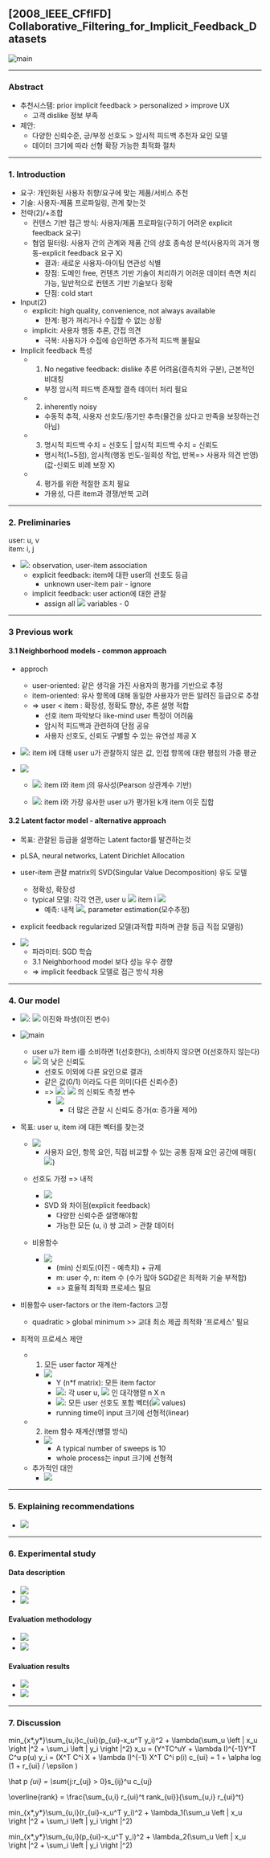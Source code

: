 ## [2008_IEEE_CFfIFD] Collaborative_Filtering_for_Implicit_Feedback_Datasets

![main](./image/main.PNG)

---

### Abstract  
* 추천시스템: prior implicit feedback > personalized > improve UX  
  - 고객 dislike 정보 부족  
* 제안:  
  - 다양한 신뢰수준, 긍/부정 선호도 > 암시적 피드백 추천자 요인 모델   
  - 데이터 크기에 따라 선형 확장 가능한 최적화 절차  

---
### 1. Introduction
* 요구: 개인화된 사용자 취향/요구에 맞는 제품/서비스 추천  
* 기술: 사용자-제품 프로파일링, 관계 찾는것  
* 전략(2)/+조합
  - 컨텐스 기반 접근 방식: 사용자/제품 프로파일(구하기 어려운 explicit feedback 요구)  
  - 협업 필터링: 사용자 간의 관계와 제품 ​​간의 상호 종속성 분석(사용자의 과거 행동-explicit feedback 요구 X)   
      - 결과: 새로운 사용자-아이팀 연관성 식별  
      - 장점: 도메인 free, 컨텐츠 기반 기술이 처리하기 어려운 데이터 측면 처리 가능, 일반적으로 컨텐츠 기반 기술보다 정확  
      - 단점: cold start 
* Input(2)  
  - explicit: high quality, convenience, not always available  
    - 한계: 평가 꺼리거나 수집할 수 없는 상황  
  - implicit: 사용자 행동 추론, 간접 의견  
    - 극복: 사용자가 수집에 승인하면 추가적 피드백 불필요   
* Implicit feedback 특성  
  - 1) No negative feedback: dislike 추론 어려움(결측치와 구분), 근본적인 비대칭  
    - 부정 암시적 피드백 존재할 결측 데이터 처리 필요  
  - 2) inherently noisy  
    -  수동적 추적, 사용자 선호도/동기만 추측(물건을 샀다고 만족을 보장하는건 아님)  
  - 3) 명시적 피드백 수치 = 선호도 | 암시적 피드백 수치 = 신뢰도   
    - 명시적(1~5점), 암시적(행동 빈도-일회성 작업, 반복=> 사용자 의견 반영)(값-신뢰도 비례 보장 X)  
  - 4) 평가를 위한 적절한 조치 필요  
    - 가용성, 다른 item과 경쟁/반복 고려  

---
### 2. Preliminaries  
user: u, v  
item: i, j  
* <img src="https://latex.codecogs.com/gif.latex?r_%7Bui%7D">: observation, user-item association  
  * explicit feedback: item에 대한 user의 선호도 등급  
    * unknown user-item pair - ignore  
  * implicit feedback: user action에 대한 관찰  
    * assign all <img src="https://latex.codecogs.com/gif.latex?r_ui"> variables - 0  

---
### 3 Previous work  
#### 3.1 Neighborhood models - common approach   
* approch  
  * user-oriented: 같은 생각을 가진 사용자의 평가를 기반으로 추정  
  * item-oriented: 유사 항목에 대해 동일한 사용자가 만든 알려진 등급으로 추정   
  * => user < item : 확장성, 정확도 향상, 추론 설명 적합  
    * 선호 item 파악보다 like-mind user 특정이 어려움  
    * 암시적 피드백과 관련하여 단점 공유  
    * 사용자 선호도, 신뢰도 구별할 수 있는 유연성 제공 X  

* <img src="https://latex.codecogs.com/gif.latex?%5Chat%20r_%7Bui%7D">: item i에 대해 user u가 관찰하지 않은 값, 인접 항목에 대한 평점의 가중 평균   

* <img src="https://latex.codecogs.com/gif.latex?%5Chat%7Br%7D_%7Bui%7D%20%3D%20%7B%7B%5Csum_%7Bj%5Cin%7BS%5Ek%28u%3Bi%29%7D%7Ds_%7Bij%7Dr_%7Buj%7D%7D%20%5Cover%20%7B%20%5Csum_%7Bj%5Cin%20S%5Ek%28i%3Bu%29%7D%20s_%7Bij%7D%20%7D%7D">  

  * <img src="https://latex.codecogs.com/gif.latex?s_%7Bij%7D">: item i와 item j의 유사성(Pearson 상관계수 기반)  

  * <img src="https://latex.codecogs.com/gif.latex?s%5Ek%28i%3Bu%29">: item i와 가장 유사한 user u가 평가된 k개 item 이웃 집합  

#### 3.2 Latent factor model - alternative approach  
* 목표: 관찰된 등급을 설명하는 Latent factor를 발견하는것  
* pLSA, neural networks, Latent Dirichlet Allocation

* user-item 관찰 matrix의 SVD(Singular Value Decomposition) 유도 모델  
  * 정확성, 확장성  
  * typical 모델: 각각 연관, user u <img src="https://latex.codecogs.com/gif.latex?x_u%5Cin%20%5Cmathbb%7BR%7D%5Ef"> item i <img src="https://latex.codecogs.com/gif.latex?y_i%20%5Cin%20%5Cmathbb%7BR%7D%5Ef">  
    * 예측: 내적 <img src="https://latex.codecogs.com/gif.latex?%5Chat%20r_%7Bui%7D%20%3D%20x_u%5ET%20y_i">, parameter estimation(모수추정)  

* explicit feedback regularized 모델(과적합 피하며 관찰 등급 직접 모델링)    

* <img src="https://latex.codecogs.com/gif.latex?min_%7Bx*%2C%20y*%7D%20%5Csum_%7Br_%7Bu%2Ci%7D%20is%20known%7D%20%28r_%7Bui%7D%20-%20x_u%5ETy_i%29%5E2%20&plus;%20%5Clambda%20%28%5Cleft%20%5C%7C%20x_u%20%5Cright%20%5C%7C%5E2%20&plus;%20%5Cleft%20%5C%7C%20y_i%20%5Cright%20%5C%7C%5E2%29">  

  * 파라미터: SGD 학습  
  * 3.1 Neighborhood model 보다 성능 우수 경향  
  * => implicit feedback 모델로 접근 방식 차용  

---
### 4. Our model

* <img src="https://latex.codecogs.com/gif.latex?p_%7Bui%7D">: <img src="https://latex.codecogs.com/gif.latex?r_%7Bui%7D"> 이진화 파생(이진 변수)  
* ![main](./image/4-1.PNG)  
  * user u가 item i를 소비하면 1(선호한다), 소비하지 않으면 0(선호하지 않는다)  
  * <img src="https://latex.codecogs.com/gif.latex?p_%7Bui%7D"> 의 낮은 신뢰도
    * 선호도 이외에 다른 요인으로 결과  
    * 같은 값(0/1) 이라도 다른 의미(다른 신뢰수준)  
    * => <img src="https://latex.codecogs.com/gif.latex?c_%7Bui%7D">: <img src="https://latex.codecogs.com/gif.latex?p_%7Bui%7D"> 의 신뢰도 측정 변수   
      * <img src="https://latex.codecogs.com/gif.latex?c_%7Bui%7D%20%3D%201%20&plus;%20%5Calpha%20r_%7Bui%7D">  

        * 더 많은 관찰 시 신뢰도 증가(α: 증가율 제어)  

* 목표: user u, item i에 대한 벡터를 찾는것  
  * <img src="https://latex.codecogs.com/gif.latex?x_u%20%5Cin%20%5Cmathbb%7BR%7D%5Ef%2C%20y_i%20%5Cin%20%5Cmathbb%7BR%7D%5Ef">  

    * 사용자 요인, 항목 요인, 직접 비교할 수 있는 공통 잠재 요인 공간에 매핑(<img src="https://latex.codecogs.com/gif.latex?%5Cmathbb%7BR%7D%5Ef">)    
  * 선호도 가정 => 내적  
    * <img src="https://latex.codecogs.com/gif.latex?p_%7Bui%7D%20%3D%20x_u%5ETy_i">  
    * SVD 와 차이점(explicit feedback)  
      * 다양한 신뢰수준 설명해야함  
      * 가능한 모든 (u, i) 쌍 고려 > 관찰 데이터   
  * 비용함수  
    * <img src="https://latex.codecogs.com/gif.latex?min_%7Bx*%2Cy*%7D%5Csum_%7Bu%2Ci%7Dc_%7Bui%7D%28p_%7Bui%7D-x_u%5ET%20y_i%29%5E2%20&plus;%20%5Clambda%28%5Csum_u%20%5Cleft%20%5C%7C%20x_u%20%5Cright%20%5C%7C%5E2%20&plus;%20%5Csum_i%20%5Cleft%20%5C%7C%20y_i%20%5Cright%20%5C%7C%5E2%29">  

      * (min) 신뢰도(이진 - 예측치) + 규제  
      * m: user 수, n: item 수 (수가 많아 SGD같은 최적화 기술 부적합)  
      * => 효율적 최적화 프로세스 필요  

* 비용함수 user-factors or the item-factors 고정  
  * quadratic > global minimum >> 교대 최소 제곱 최적화 '프로세스' 필요  

* 최적의 프로세스 제안  
  * 1) 모든 user factor 재계산  
    * <img src="https://latex.codecogs.com/gif.latex?x_u%20%3D%20%28Y%5ETC%5EuY%20&plus;%20%5Clambda%20I%29%5E%7B-1%7DY%5ET%20C%5Eu%20p%28u%29">    

      * Y (n*f matrix): 모든 item factor  
      * <img src="https://latex.codecogs.com/gif.latex?C%5Eu">: 각 user u, <img src="https://latex.codecogs.com/gif.latex?C_%7Bii%7D%5Eu%20%3D%20c_%7Bui%7D"> 인 대각행렬 n X n  
      * <img src="https://latex.codecogs.com/gif.latex?p%28u%29%20%5Cin%20%5Cmathbb%7BR%7D%5En">: 모든 user 선호도 포함 벡터(<img src="https://latex.codecogs.com/gif.latex?p_%7Bui%7D"> values)  
      * running time이 input 크기에 선형적(linear)  
  * 2) item 함수 재계산(병렬 방식)
    * <img src="https://latex.codecogs.com/gif.latex?y_i%20%3D%20%28X%5ET%20C%5Ei%20X%20&plus;%20%5Clambda%20I%29%5E%7B-1%7D%20X%5ET%20C%5Ei%20p%28i%29">  

      * A typical number of sweeps is 10  
      * whole process는 input 크기에 선형적  
  * 추가적인 대안
    * <img src="https://latex.codecogs.com/gif.latex?c_%7Bui%7D%20%3D%201%20&plus;%20%5Calpha%20log%20%281%20&plus;%20r_%7Bui%7D%20/%20%5Cepsilon%20%29">  

---
### 5. Explaining recommendations

* <img src="https://latex.codecogs.com/gif.latex?%5Chat%20p%20_%7Bui%7D%20%3D%20%5Csum_%7Bj%3Ar_%7Buj%7D%20%3E%200%7Ds_%7Bij%7D%5Eu%20c_%7Buj%7D">  

---  
### 6. Experimental study

#### Data description  

* <img src="https://latex.codecogs.com/gif.latex?r_%7Bui%7D">  
* <img src="https://latex.codecogs.com/gif.latex?rank_%7Bui%7D">  

#### Evaluation methodology  

* <img src="https://latex.codecogs.com/gif.latex?%5Coverline%7Brank%7D%20%3D%20%5Cfrac%7B%5Csum_%7Bu%2Ci%7D%20r_%7Bui%7D%5Et%20rank_%7Bui%7D%7D%7B%5Csum_%7Bu%2Ci%7D%20r_%7Bui%7D%5Et%7D">  

* <img src="https://latex.codecogs.com/gif.latex?%5Coverline%7Brank%7D">  

#### Evaluation results  

* <img src="https://latex.codecogs.com/gif.latex?min_%7Bx*%2Cy*%7D%5Csum_%7Bu%2Ci%7D%28r_%7Bui%7D-x_u%5ET%20y_i%29%5E2%20&plus;%20%5Clambda_1%28%5Csum_u%20%5Cleft%20%5C%7C%20x_u%20%5Cright%20%5C%7C%5E2%20&plus;%20%5Csum_i%20%5Cleft%20%5C%7C%20y_i%20%5Cright%20%5C%7C%5E2%29">  

* <img src="https://latex.codecogs.com/gif.latex?min_%7Bx*%2Cy*%7D%5Csum_%7Bu%2Ci%7D%28p_%7Bui%7D-x_u%5ET%20y_i%29%5E2%20&plus;%20%5Clambda_2%28%5Csum_u%20%5Cleft%20%5C%7C%20x_u%20%5Cright%20%5C%7C%5E2%20&plus;%20%5Csum_i%20%5Cleft%20%5C%7C%20y_i%20%5Cright%20%5C%7C%5E2%29">  

---
### 7. Discussion

min_{x*,y*}\sum_{u,i}c_{ui}(p_{ui}-x_u^T y_i)^2 + \lambda(\sum_u \left \| x_u \right \|^2 + \sum_i \left \| y_i \right \|^2)
x_u = (Y^TC^uY + \lambda I)^{-1}Y^T C^u p(u)
y_i = (X^T C^i X + \lambda I)^{-1} X^T C^i p(i)
c_{ui} = 1 + \alpha log (1 + r_{ui} / \epsilon )

\hat p _{ui} = \sum_{j:r_{uj} > 0}s_{ij}^u c_{uj}

\overline{rank} = \frac{\sum_{u,i} r_{ui}^t rank_{ui}}{\sum_{u,i} r_{ui}^t}

min_{x*,y*}\sum_{u,i}(r_{ui}-x_u^T y_i)^2 + \lambda_1(\sum_u \left \| x_u \right \|^2 + \sum_i \left \| y_i \right \|^2)

min_{x*,y*}\sum_{u,i}(p_{ui}-x_u^T y_i)^2 + \lambda_2(\sum_u \left \| x_u \right \|^2 + \sum_i \left \| y_i \right \|^2)
